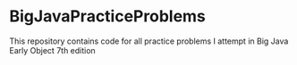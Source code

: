 # BigJavaPracticeProblems
This repository contains code for all practice problems I attempt in Big Java Early Object 7th edition
